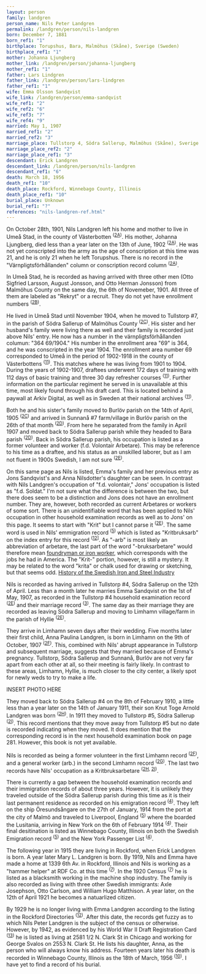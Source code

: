 ```yaml
---
layout: person
family: landgren
person_name: Nils Peter Landgren
permalink: /landgren/person/nils-landgren
born: December 7, 1881
born_ref1: "1"
birthplace: Torupshus, Bara, Malmöhus (Skåne), Sverige (Sweden)
birthplace_ref1: "1"
mother: Johanna Ljungberg
mother_link: /landgren/person/johanna-ljungberg
mother_ref1: "1"
father: Lars Lindgren
father_link: /landgren/person/lars-lindgren
father_ref1: "1"
wife: Emma Olsson Sandqvist
wife_link: /landgren/person/emma-sandqvist
wife_ref1: "2"
wife_ref2: "6"
wife_ref3: "7"
wife_ref4: "9"
married: May 1, 1907
married_ref1: "2"
married_ref2: "3"
marriage_place: Tullstorp 4, Södra Sallerup, Malmöhus (Skåne), Sverige (Sweden)
marriage_place_ref2: "2"
marriage_place_ref1: "3"
descendant: Erick Landgren
descendant_link: /landgren/person/nils-landgren
descendant_ref1: "6"
death: March 18, 1956
death_ref1: "10"
death_place: Rockford, Winnebago County, Illinois
death_place_ref1: "10"
burial_place: Unknown
burial_ref1: "?"
references: "nils-landgren-ref.html"
---
```


On October 28th, 1901, Nils Landgren left his home and mother to live in Umeå Stad, in the county of Västerbotten <sup>([2A](#2A))</sup>. His mother, Johanna Ljungberg, died less than a year later on the 13th of June, 1902 <sup>([2A](#2A))</sup>. He was not yet conscripted into the army as the age of conscription at this time was 21, and he is only 21 when he left Torupshus. There is no record in the "Värnpligtsförhållanden" column or conscription record column <sup>([2A](#2A))</sup>.

In Umeå Stad, he is recorded as having arrived with three other men (Otto Sigfried Larsson, August Jonsson, and Otto Herman Jonsson) from Malmöhus County on the same day, the 6th of Novemeber, 1901. All three of them are labeled as "Rekryt" or a recruit. They do not yet have enrollment numbers <sup>([2B](#2B))</sup>.

He lived in Umeå Stad until November 1904, when he moved to Tullstorp #7, in the parish of Södra Sallerup of Malmöhus County <sup>([2C](#2C))</sup>. His sister and her husband's family were living there as well and their family is recorded just above Nils' entry. He now has a number in the värnpligtsförhållanden columun: "364 69/1904." His number in the enrollment area "69" is 364, and he was conscripted in the year 1904. The enrollment area number 69 corresponded to Umeå in the period of 1902-1918 in the county of Västerbottens <sup>([11](#11))</sup>. This matches where he was living from 1901 to 1904. During the years of 1902-1907, draftees underwent 172 days of training with 112 days of basic training and three 30 day refresher courses <sup>([11](#11))</sup>. Further information on the particular regiment he served in is unavailable at this time, most likely found through his draft card. This is located behind a paywall at Arkiv Digital, as well as in Sweden at their national archives <sup>([11](#11))</sup>.

Both he and his sister's family moved to Burlöv parish on the 14th of April, 1905 <sup>([2C](#2C))</sup> and arrived in Sunnanå #7 farm/village in Burlöv parish on the 26th of that month <sup>([2D](#2D))</sup>. From here he separated from the family in April 1907 and moved back to Södra Sallerup parish while they headed to Bara parish <sup>([2D](#2D))</sup>. Back in Södra Sallerup parish, his occupation is listed as a former volunteer and worker (f.d. Volontair Arbetare). This may be reference to his time as a draftee, and his status as an unskilled laborer, but as I am not fluent in 1900s Swedish, I am not sure <sup>([2E](#2E))</sup>.

On this same page as Nils is listed, Emma's family and her previous entry as Jons Sandqvist's and Anna Nilsdotter's daughter can be seen. In contrast with Nils Landgren's occupation of "f.d. volontair," Jons' occupation is listed as "f.d. Soldat." I'm not sure what the difference is between the two, but there does seem to be a distinction and Jons does not have an enrollment number. They are, however, both recorded as current Arbetares or workers of some sort. There is an unidentifiable word that has been applied to Nils' occupation in other household examination records as well as to Jons' on this page. It seems to start with "Krit" but I cannot parse it <sup>([2E](#2E))</sup>. The same word is used in Nils' emmigration record <sup>([5](#5))</sup> which is listed as "Kritbruksarb" on the index entry for this record <sup>([12](#12)]</sup>. As "-arb" is most likely an abbreviation of arbetare, the last part of the word "-bruksarbetare" would therefore mean [foundryman or iron worker](https://www.familysearch.org/wiki/en/Swedish_Genealogical_Word_List), which corresponds with the jobs he had in America. The "Krit-" portion, however, is still a mystery. It may be related to the word "krita" or chalk used for drawing or sketching, but that seems odd. [History of the Swedish Iron and Steel Industry](https://www.jernkontoret.se/en/the-steel-industry/the-history-of-swedish-steel-industry/)

Nils is recorded as having arrived in Tullstorp #4, Södra Sallerup on the 12th of April. Less than a month later he marries Emma Sandqvist on the 1st of May, 1907, as recorded in the Tullstorp #4 household examination record <sup>([2E](#2E))</sup> and their marriage record <sup>([3](#3))</sup>. The same day as their marriage they are recorded as leaving Södra Sallerup and moving to Limhamn village/farm in the parish of Hyllie <sup>([2E](#2E))</sup>.

They arrive in Limhamn seven days after their wedding. Five months later their first child, Anna Paulina Landgren, is born in Limhamn on the 9th of October, 1907 <sup>([2F](#2F))</sup>. This, combined with Nils' abrupt appearance in Tullstorp and subsequent marriage, suggests that they married because of Emma's pregnancy. Tullstorp, Södra Sallerup and Sunnanå, Burlöv are not very far apart from each other at all, so their meeting is fairly likely. In contrast to these areas, Limhamn, Hyllie, is much closer to the city center, a likely spot for newly weds to try to make a life.

INSERT PHOTO HERE

They moved back to Södra Sallerup #4 on the 8th of February 1910, a little less than a year later on the 14th of January 1911, their son Knut Toge Arnold Landgren was born <sup>([2H](#2H))</sup>. In 1911 they moved to Tullstorp #5, Södra Sallerup <sup>([2I](#2I))</sup>. This record mentions that they move away from Tullstorp #5 but no date is recorded indicating when they moved. It does mention that the corresponding record is in the next household examination book on page 281. However, this book is not yet available.

Nils is recorded as being a former volunteer in the first Limhamn record <sup>([2F](2F))</sup>, and a general worker (arb.) in the second Limhamn record <sup>([2G](#2G))</sup>. The last two records have Nils' occupation as a Kritbruksarbetare <sup>([2H](#2H), [2I](#2I))</sup>.

There is currently a gap between the household examination records and their immigration records of about three years. However, it is unlikely they traveled outside of the Södra Sallerup parish during this time as it is their last permanent residence as recorded on his emigration record <sup>([4](#4))</sup>. They left on the ship Öresundsångare on the 27th of January, 1914 from the port at the city of Malmö and traveled to Liverpool, England <sup>([5](#5))</sup> where the boarded the Lusitania, arriving in New York on the 6th of February 1914 <sup>([4](#4))</sup>. Their final desitination is listed as Winnebago County, Illinois on both the Swedish Emigration record <sup>([5](#5))</sup> and the New York Passenger List <sup>([4](#4))</sup>.

The following year in 1915 they are living in Rockford, when Erick Landgren is born. A year later Mary L. Landgren is born. By 1919, Nils and Emma have made a home at 1339 6th Av. in Rockford, Illinois and Nils is working as a "hammer helper" at RDF Co. at this time <sup>([7](#7))</sup>. In the 1920 Census <sup>([7](#7))</sup> he is listed as a blacksmith working in the machine shop industry. The family is also recorded as living with three other Swedish immigrants: Axle Josephson, Otto Carlson, and William Hugo Matthison. A year later, on the 12th of April 1921 he becomes a natuarlized citizen.

By 1929 he is no longer living with Emma Landgren according to the listing in the Rockford Directories <sup>([12](#12))</sup>. After this date, the records get fuzzy as to which Nils Peter Landgren is the subject of the census or otherwise. However, by 1942, as evidenced by his World War II Draft Registration Card <sup>([13](#13))</sup> he is listed as living at 2581 1/2 N. Clark St in Chicago and working for George Svalos on 2553 N. Clark St. He lists his daughter, Anna, as the person who will always know his address. Fourteen years later his death is recorded in Winnebago County, Illinois as the 18th of March, 1956 <sup>([10](#10))</sup>. I have yet to find a record of his burial.
